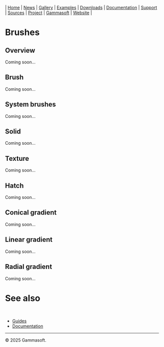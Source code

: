| [Home](home.md) | [News](news.md) | [Gallery](gallery.md) | [Examples](examples.md) | [Downloads](downloads.md) | [Documentation](documentation.md) | [Support](support.md) | [Sources](https://github.com/gammasoft71/xtd) | [Project](https://sourceforge.net/projects/xtdpro/) | [Gammasoft](gammasoft.md) | [Website](https://gammasoft71.github.io/xtd) |

# Brushes

## Overview

Coming soon...

## Brush

Coming soon...

## System brushes

Coming soon...

## Solid

Coming soon...

## Texture

Coming soon...

## Hatch

Coming soon...

## Conical gradient

Coming soon...

## Linear gradient

Coming soon...

## Radial gradient

Coming soon...

# See also
​
* [Guides](guides.md)
* [Documentation](documentation.md)

______________________________________________________________________________________________

© 2025 Gammasoft.
